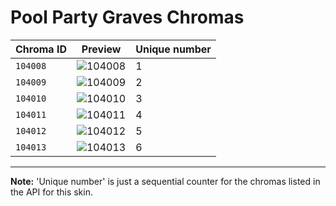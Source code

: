 # Pool Party Graves Chromas

| Chroma ID | Preview | Unique number |
|---|---|---|
| `104008` | ![104008](https://raw.communitydragon.org/latest/plugins/rcp-be-lol-game-data/global/default/v1/champion-chroma-images/104/104008.png) | 1 |
| `104009` | ![104009](https://raw.communitydragon.org/latest/plugins/rcp-be-lol-game-data/global/default/v1/champion-chroma-images/104/104009.png) | 2 |
| `104010` | ![104010](https://raw.communitydragon.org/latest/plugins/rcp-be-lol-game-data/global/default/v1/champion-chroma-images/104/104010.png) | 3 |
| `104011` | ![104011](https://raw.communitydragon.org/latest/plugins/rcp-be-lol-game-data/global/default/v1/champion-chroma-images/104/104011.png) | 4 |
| `104012` | ![104012](https://raw.communitydragon.org/latest/plugins/rcp-be-lol-game-data/global/default/v1/champion-chroma-images/104/104012.png) | 5 |
| `104013` | ![104013](https://raw.communitydragon.org/latest/plugins/rcp-be-lol-game-data/global/default/v1/champion-chroma-images/104/104013.png) | 6 |

---

**Note:** 'Unique number' is just a sequential counter for the chromas listed in the API for this skin.